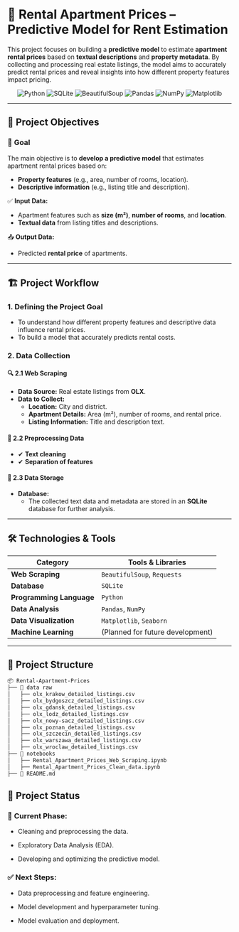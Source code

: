 # 🏡 Rental Apartment Prices – Predictive Model for Rent Estimation

This project focuses on building a **predictive model** to estimate **apartment rental prices** based on **textual descriptions** and **property metadata**. By collecting and processing real estate listings, the model aims to accurately predict rental prices and reveal insights into how different property features impact pricing.  

<p align="center">
  <img src="https://img.shields.io/badge/Python-3776AB?style=for-the-badge&logo=python&logoColor=white" alt="Python"/>
  <img src="https://img.shields.io/badge/SQLite-003B57?style=for-the-badge&logo=sqlite&logoColor=white" alt="SQLite"/>
  <img src="https://img.shields.io/badge/BeautifulSoup-4B275F?style=for-the-badge&logo=beautifulsoup&logoColor=white" alt="BeautifulSoup"/>
  <img src="https://img.shields.io/badge/Pandas-150458?style=for-the-badge&logo=pandas&logoColor=white" alt="Pandas"/>
  <img src="https://img.shields.io/badge/Numpy-013243?style=for-the-badge&logo=numpy&logoColor=white" alt="NumPy"/>
  <img src="https://img.shields.io/badge/Matplotlib-11557C?style=for-the-badge&logo=plotly&logoColor=white" alt="Matplotlib"/>
</p>

---

## 🎯 Project Objectives  

### 📌 **Goal**  
The main objective is to **develop a predictive model** that estimates apartment rental prices based on:  
- **Property features** (e.g., area, number of rooms, location).  
- **Descriptive information** (e.g., listing title and description).  

✅ **Input Data:**  
- Apartment features such as **size (m²)**, **number of rooms**, and **location**.  
- **Textual data** from listing titles and descriptions.  

📤 **Output Data:**  
- Predicted **rental price** of apartments.  

---

## 🏗️ Project Workflow  

### **1. Defining the Project Goal**  
- To understand how different property features and descriptive data influence rental prices.  
- To build a model that accurately predicts rental costs.  

### **2. Data Collection**  

#### 🔍 **2.1 Web Scraping**  
- **Data Source:** Real estate listings from **OLX**.  
- **Data to Collect:**  
  - **Location:** City and district.  
  - **Apartment Details:** Area (m²), number of rooms, and rental price.  
  - **Listing Information:** Title and description text.  

#### 🏦 **2.2 Preprocessing Data**  
- ✔ **Text cleaning** 
- ✔ **Separation of features**

#### 🏦 **2.3 Data Storage**  
- **Database:**  
  - The collected text data and metadata are stored in an **SQLite** database for further analysis.  

---

## 🛠️ Technologies & Tools  

| **Category**         | **Tools & Libraries**                              |
|-----------------------|--------------------------------------------------|
| **Web Scraping**      | `BeautifulSoup`, `Requests`                      |
| **Database**          | `SQLite`                                         |
| **Programming Language** | `Python`                                      |
| **Data Analysis**     | `Pandas`, `NumPy`                                |
| **Data Visualization**| `Matplotlib`, `Seaborn`                          |
| **Machine Learning**  | (Planned for future development)                 |

---

## 🚀 Project Structure  

```bash
📦 Rental-Apartment-Prices
├── 📁 data raw
│   ├── olx_krakow_detailed_listings.csv
│   ├── olx_bydgoszcz_detailed_listings.csv
│   ├── olx_gdansk_detailed_listings.csv
│   ├── olx_lodz_detailed_listings.csv
│   ├── olx_nowy-sacz_detailed_listings.csv
│   ├── olx_poznan_detailed_listings.csv
│   ├── olx_szczecin_detailed_listings.csv
│   ├── olx_warszawa_detailed_listings.csv
│   ├── olx_wroclaw_detailed_listings.csv
├── 📁 notebooks
│   ├── Rental_Apartment_Prices_Web_Scraping.ipynb
│   ├── Rental_Apartment_Prices_Clean_data.ipynb
├── 📄 README.md
```

##  🚧 Project Status
###  🚀 **Current Phase:**  

- Cleaning and preprocessing the data.

- Exploratory Data Analysis (EDA).

- Developing and optimizing the predictive model.

### ✅ **Next Steps:** 

- Data preprocessing and feature engineering.

- Model development and hyperparameter tuning.

- Model evaluation and deployment.